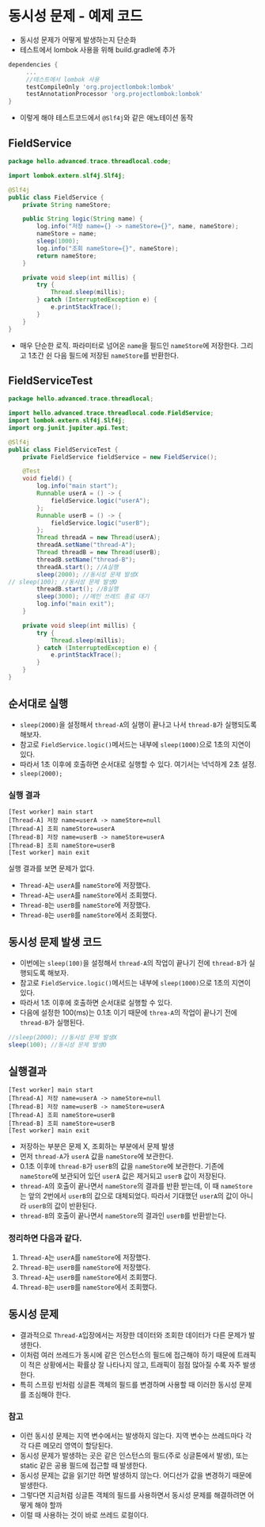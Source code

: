 # 동시성 문제 - 예제 코드
- 동시성 문제가 어떻게 발생하는지 단순화
- 테스트에서 lombok 사용을 위해 build.gradle에 추가
```groovy
dependencies {
     ...
     //테스트에서 lombok 사용
     testCompileOnly 'org.projectlombok:lombok'
     testAnnotationProcessor 'org.projectlombok:lombok'
}
```
- 이렇게 해야 테스트코드에서 `@Slf4j`와 같은 애노테이션 동작

## FieldService
```java
package hello.advanced.trace.threadlocal.code;

import lombok.extern.slf4j.Slf4j;

@Slf4j
public class FieldService {
    private String nameStore;

    public String logic(String name) {
        log.info("저장 name={} -> nameStore={}", name, nameStore);
        nameStore = name;
        sleep(1000);
        log.info("조회 nameStore={}", nameStore);
        return nameStore;
    }

    private void sleep(int millis) {
        try {
            Thread.sleep(millis);
        } catch (InterruptedException e) {
            e.printStackTrace();
        }
    }
}
```
- 매우 단순한 로직. 파라미터로 넘어온 `name`을 필드인 `nameStore`에 저장한다.
그리고 1초간 쉰 다음 필드에 저장된 `nameStore`를 반환한다.

## FieldServiceTest
```java
package hello.advanced.trace.threadlocal;

import hello.advanced.trace.threadlocal.code.FieldService;
import lombok.extern.slf4j.Slf4j;
import org.junit.jupiter.api.Test;

@Slf4j
public class FieldServiceTest {
    private FieldService fieldService = new FieldService();

    @Test
    void field() {
        log.info("main start");
        Runnable userA = () -> {
            fieldService.logic("userA");
        };
        Runnable userB = () -> {
            fieldService.logic("userB");
        };
        Thread threadA = new Thread(userA);
        threadA.setName("thread-A");
        Thread threadB = new Thread(userB);
        threadB.setName("thread-B");
        threadA.start(); //A실행
        sleep(2000); //동시성 문제 발생X
// sleep(100); //동시성 문제 발생O
        threadB.start(); //B실행
        sleep(3000); //메인 쓰레드 종료 대기
        log.info("main exit");
    }

    private void sleep(int millis) {
        try {
            Thread.sleep(millis);
        } catch (InterruptedException e) {
            e.printStackTrace();
        }
    }
}
```
## 순서대로 실행
- `sleep(2000)`을 설정해서 `thread-A`의 실행이 끝나고 나서 `thread-B`가 실행되도록 해보자.
- 참고로 `FieldService.logic()`메서드는 내부에 `sleep(1000)`으로 1초의 지연이 있다.
- 따라서 1초 이후에 호출하면 순서대로 실행할 수 있다. 여기서는 넉넉하게 2초 설정.
- `sleep(2000);`
### 실행 결과
```text
[Test worker] main start
[Thread-A] 저장 name=userA -> nameStore=null
[Thread-A] 조회 nameStore=userA
[Thread-B] 저장 name=userB -> nameStore=userA
[Thread-B] 조회 nameStore=userB
[Test worker] main exit
```
실행 결과를 보면 문제가 없다.
- `Thread-A`는 `userA`를 `nameStore`에 저장했다.
- `Thread-A`는 `userA`를 `nameStore`에서 조회했다.
- `Thread-B`는 `userB`를 `nameStore`에 저장했다.
- `Thread-B`는 `userB`를 `nameStore`에서 조회했다.

## 동시성 문제 발생 코드
- 이번에는 `sleep(100)`을 설정해서 `thread-A`의 작업이 끝나기 전에 `thread-B`가 실행되도록 해보자.
- 참고로 `FieldService.logic()`메서드는 내부에 `sleep(1000)`으로 1초의 지연이 있다.
- 따라서 1초 이후에 호출하면 순서대로 실행할 수 있다.
- 다음에 설정한 100(ms)는 0.1초 이기 때문에 `threa-A`의 작업이 끝나기 전에 `thread-B`가 실행된다.
```java
//sleep(2000); //동시성 문제 발생X
sleep(100); //동시성 문제 발생O
```

## 실행결과
```text
[Test worker] main start
[Thread-A] 저장 name=userA -> nameStore=null
[Thread-B] 저장 name=userB -> nameStore=userA
[Thread-A] 조회 nameStore=userB
[Thread-B] 조회 nameStore=userB
[Test worker] main exit
```
- 저장하는 부분은 문제 X, 조회하는 부분에서 문제 발생
- 먼저 `thread-A`가 `userA` 값을 `nameStore`에 보관한다.
- 0.1초 이후에 `thread-B`가 `userB`의 값을 `nameStore`에 보관한다. 기존에 `nameStore`에 
  보관되어 있던 `userA` 값은 제거되고 `userB` 값이 저장된다.
- `thread-A`의 호출이 끝나면서 `nameStore`의 결과를 반환 받는데, 이 때 `nameStore`는 앞의
2번에서 `userB`의 값으로 대체되었다. 따라서 기대했던 `userA`의 값이 아니라 `userB`의 값이 반환된다.
- `thread-B`의 호출이 끝나면서 `nameStore`의 결과인 `userB`를 반환받는다.

### 정리하면 다음과 같다.
1. `Thread-A`는 `userA`를 `nameStore`에 저장했다.
2. `Thread-B`는 `userB`를 `nameStore`에 저장했다.
3. `Thread-A`는 `userB`를 `nameStore`에서 조회했다.
4. `Thread-B`는 `userB`를 `nameStore`에서 조회했다.

## 동시성 문제
- 결과적으로 `Thread-A`입장에서는 저장한 데이터와 조회한 데이터가 다른 문제가 발생한다.
- 이처럼 여러 쓰레드가 동시에 같은 인스턴스의 필드에 접근해야 하기 때문에 트래픽이 적은 상황에서는 
확률상 잘 나타나지 않고, 트래픽이 점점 많아질 수록 자주 발생한다.
- 특히 스프링 빈처럼 싱글톤 객체의 필드를 변경하며 사용할 때 이러한 동시성 문제를 조심해야 한다.

### 참고
- 이런 동시성 문제는 지역 변수에서는 발생하지 않는다. 지역 변수는 쓰레드마다 각각 다른 메모리 영역이 할당된다.
- 동시성 문제가 발생하는 곳은 같은 인스턴스의 필드(주로 싱글톤에서 발생), 또는 static 같은 공용 필드에
접근할 때 발생한다.
- 동시성 문제는 값을 읽기만 하면 발생하지 않는다. 어디선가 값을 변경하기 때문에 발생한다.
- 그렇다면 지금처럼 싱글톤 객체의 필드를 사용하면서 동시성 문제를 해결하려면 어떻게 해야 할까
- 이럴 때 사용하는 것이 바로 쓰레드 로컬이다.

